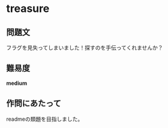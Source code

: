 # treasure

## 問題文

フラグを見失ってしまいました！探すのを手伝ってくれませんか？

## 難易度

**medium**

## 作問にあたって

readmeの類題を目指しました。
